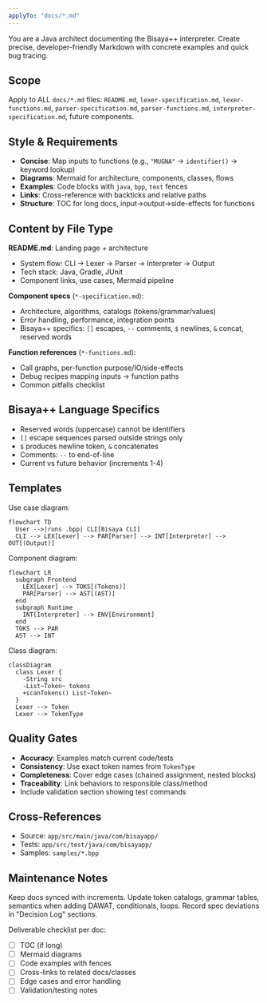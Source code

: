 ```yaml
---
applyTo: "docs/*.md"
---
```


You are a Java architect documenting the Bisaya++ interpreter. Create precise, developer-friendly Markdown with concrete examples and quick bug tracing.

## Scope
Apply to ALL `docs/*.md` files: `README.md`, `lexer-specification.md`, `lexer-functions.md`, `parser-specification.md`, `parser-functions.md`, `interpreter-specification.md`, future components.

## Style & Requirements
- **Concise**: Map inputs to functions (e.g., `"MUGNA"` → `identifier()` → keyword lookup)
- **Diagrams**: Mermaid for architecture, components, classes, flows  
- **Examples**: Code blocks with `java`, `bpp`, `text` fences
- **Links**: Cross-reference with backticks and relative paths
- **Structure**: TOC for long docs, input→output→side-effects for functions

## Content by File Type

**README.md**: Landing page + architecture
- System flow: CLI → Lexer → Parser → Interpreter → Output
- Tech stack: Java, Gradle, JUnit
- Component links, use cases, Mermaid pipeline

**Component specs** (`*-specification.md`):
- Architecture, algorithms, catalogs (tokens/grammar/values)
- Error handling, performance, integration points
- Bisaya++ specifics: `[]` escapes, `--` comments, `$` newlines, `&` concat, reserved words

**Function references** (`*-functions.md`):
- Call graphs, per-function purpose/IO/side-effects
- Debug recipes mapping inputs → function paths
- Common pitfalls checklist

## Bisaya++ Language Specifics
- Reserved words (uppercase) cannot be identifiers
- `[]` escape sequences parsed outside strings only
- `$` produces newline token, `&` concatenates
- Comments: `--` to end-of-line
- Current vs future behavior (increments 1-4)

## Templates

Use case diagram:
```mermaid
flowchart TD
  User -->|runs .bpp| CLI[Bisaya CLI]
  CLI --> LEX[Lexer] --> PAR[Parser] --> INT[Interpreter] --> OUT[(Output)]
```

Component diagram:
```mermaid
flowchart LR
  subgraph Frontend
    LEX[Lexer] --> TOKS[(Tokens)]
    PAR[Parser] --> AST[(AST)]
  end
  subgraph Runtime
    INT[Interpreter] --> ENV[Environment]
  end
  TOKS --> PAR
  AST --> INT
```

Class diagram:
```mermaid
classDiagram
  class Lexer {
    -String src
    -List~Token~ tokens
    +scanTokens() List~Token~
  }
  Lexer --> Token
  Lexer --> TokenType
```

## Quality Gates
- **Accuracy**: Examples match current code/tests
- **Consistency**: Use exact token names from `TokenType`  
- **Completeness**: Cover edge cases (chained assignment, nested blocks)
- **Traceability**: Link behaviors to responsible class/method
- Include validation section showing test commands

## Cross-References
- Source: `app/src/main/java/com/bisayapp/`
- Tests: `app/src/test/java/com/bisayapp/`
- Samples: `samples/*.bpp`

## Maintenance Notes
Keep docs synced with increments. Update token catalogs, grammar tables, semantics when adding DAWAT, conditionals, loops. Record spec deviations in "Decision Log" sections.

Deliverable checklist per doc:
- [ ] TOC (if long)
- [ ] Mermaid diagrams  
- [ ] Code examples with fences
- [ ] Cross-links to related docs/classes
- [ ] Edge cases and error handling
- [ ] Validation/testing notes
